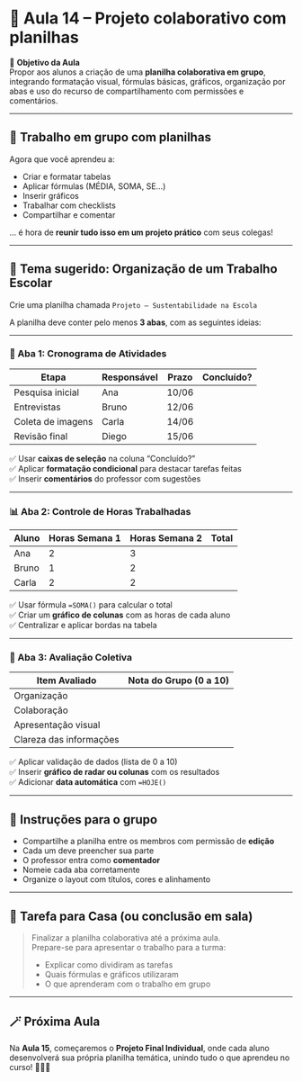 # 📘 Aula 14 – Projeto colaborativo com planilhas

🎯 **Objetivo da Aula**  
Propor aos alunos a criação de uma **planilha colaborativa em grupo**, integrando formatação visual, fórmulas básicas, gráficos, organização por abas e uso do recurso de compartilhamento com permissões e comentários.

---

## 👥 Trabalho em grupo com planilhas

Agora que você aprendeu a:

- Criar e formatar tabelas
- Aplicar fórmulas (MÉDIA, SOMA, SE…)
- Inserir gráficos
- Trabalhar com checklists
- Compartilhar e comentar

... é hora de **reunir tudo isso em um projeto prático** com seus colegas!

---

## 📝 Tema sugerido: Organização de um Trabalho Escolar

Crie uma planilha chamada `Projeto – Sustentabilidade na Escola`

A planilha deve conter pelo menos **3 abas**, com as seguintes ideias:

---

### 📄 Aba 1: Cronograma de Atividades

| Etapa             | Responsável | Prazo | Concluído? |
| ----------------- | ----------- | ----- | ---------- |
| Pesquisa inicial  | Ana         | 10/06 |            |
| Entrevistas       | Bruno       | 12/06 |            |
| Coleta de imagens | Carla       | 14/06 |            |
| Revisão final     | Diego       | 15/06 |            |

✅ Usar **caixas de seleção** na coluna “Concluído?”  
✅ Aplicar **formatação condicional** para destacar tarefas feitas  
✅ Inserir **comentários** do professor com sugestões

---

### 📊 Aba 2: Controle de Horas Trabalhadas

| Aluno | Horas Semana 1 | Horas Semana 2 | Total |
| ----- | -------------- | -------------- | ----- |
| Ana   | 2              | 3              |       |
| Bruno | 1              | 2              |       |
| Carla | 2              | 2              |       |

✅ Usar fórmula `=SOMA()` para calcular o total  
✅ Criar um **gráfico de colunas** com as horas de cada aluno  
✅ Centralizar e aplicar bordas na tabela

---

### 🧠 Aba 3: Avaliação Coletiva

| Item Avaliado           | Nota do Grupo (0 a 10) |
| ----------------------- | ---------------------- |
| Organização             |                        |
| Colaboração             |                        |
| Apresentação visual     |                        |
| Clareza das informações |                        |

✅ Aplicar validação de dados (lista de 0 a 10)  
✅ Inserir **gráfico de radar ou colunas** com os resultados  
✅ Adicionar **data automática** com `=HOJE()`

---

## 📎 Instruções para o grupo

- Compartilhe a planilha entre os membros com permissão de **edição**
- Cada um deve preencher sua parte
- O professor entra como **comentador**
- Nomeie cada aba corretamente
- Organize o layout com títulos, cores e alinhamento

---

## 📌 Tarefa para Casa (ou conclusão em sala)

> Finalizar a planilha colaborativa até a próxima aula.  
> Prepare-se para apresentar o trabalho para a turma:
> - Explicar como dividiram as tarefas
> - Quais fórmulas e gráficos utilizaram
> - O que aprenderam com o trabalho em grupo

---

## 🪄 Próxima Aula

Na **Aula 15**, começaremos o **Projeto Final Individual**, onde cada aluno desenvolverá sua própria planilha temática, unindo tudo o que aprendeu no curso! 🧑‍💻✨

